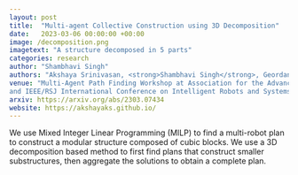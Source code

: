 ```yaml
---
layout: post
title:  "Multi-agent Collective Construction using 3D Decomposition"
date:   2023-03-06 00:00:00 +00:00
image: /decomposition.png
imagetext: "A structure decomposed in 5 parts"
categories: research
author: "Shambhavi Singh"
authors: "Akshaya Srinivasan, <strong>Shambhavi Singh</strong>, Geordan Gutow, Howie Choset and Bhaskar Vundurthy"
venue: "Multi-Agent Path Finding Workshop at Association for the Advancement of Artificial Intelligence, Washington DC, USA, 2023, 
and IEEE/RSJ International Conference on Intelligent Robots and Systems (IROS), Detroit, USA, 2023"
arxiv: https://arxiv.org/abs/2303.07434
website: https://akshayaks.github.io/
---
```

We use Mixed Integer Linear Programming (MILP) to find a multi-robot plan to construct a modular structure composed of cubic blocks. We use a 3D decomposition based method to first find plans that construct smaller substructures, then aggregate the solutions to obtain a complete plan.